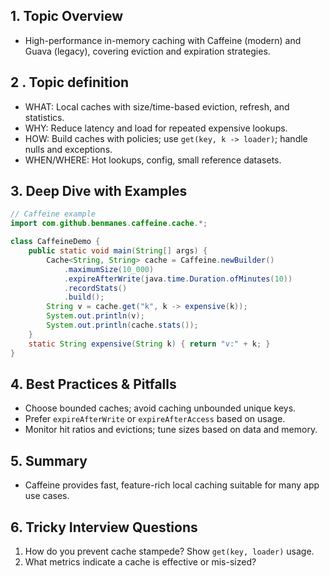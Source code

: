 ## 1. Topic Overview

- High-performance in-memory caching with Caffeine (modern) and Guava (legacy), covering eviction and expiration strategies.

## 2 . Topic definition

- WHAT: Local caches with size/time-based eviction, refresh, and statistics.
- WHY: Reduce latency and load for repeated expensive lookups.
- HOW: Build caches with policies; use `get(key, k -> loader)`; handle nulls and exceptions.
- WHEN/WHERE: Hot lookups, config, small reference datasets.

## 3. Deep Dive with Examples

```java
// Caffeine example
import com.github.benmanes.caffeine.cache.*;

class CaffeineDemo {
    public static void main(String[] args) {
        Cache<String, String> cache = Caffeine.newBuilder()
            .maximumSize(10_000)
            .expireAfterWrite(java.time.Duration.ofMinutes(10))
            .recordStats()
            .build();
        String v = cache.get("k", k -> expensive(k));
        System.out.println(v);
        System.out.println(cache.stats());
    }
    static String expensive(String k) { return "v:" + k; }
}
```

## 4. Best Practices & Pitfalls

- Choose bounded caches; avoid caching unbounded unique keys.
- Prefer `expireAfterWrite` or `expireAfterAccess` based on usage.
- Monitor hit ratios and evictions; tune sizes based on data and memory.

## 5. Summary

- Caffeine provides fast, feature-rich local caching suitable for many app use cases.

## 6. Tricky Interview Questions

1. How do you prevent cache stampede? Show `get(key, loader)` usage.
2. What metrics indicate a cache is effective or mis-sized?

